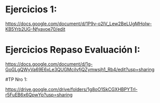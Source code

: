 # Ejercicios 1:

https://docs.google.com/document/d/1P9v-o2IV_Lew2BeLUgMHolw-KB5Yrb2UG-Nfyavoe70/edit

# Ejercicios Repaso Evaluación I:

https://docs.google.com/document/d/1g-GoGLgQWyVa69E6xLe3QUGMciIvfjQZymwsjh1_Rb4/edit?usp=sharing


#TP Nro 1:

https://drive.google.com/drive/folders/1g8oO1SkCGXHBPYTrl-r5FuEB6x6QpwYp?usp=sharing

